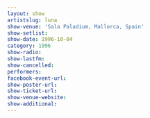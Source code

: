 ```yaml
---
layout: show
artistslug: luna
show-venue: 'Sala Paladium, Mallorca, Spain'
show-setlist: 
show-date: 1996-10-04
category: 1996
show-radio: 
show-lastfm: 
show-cancelled: 
performers: 
facebook-event-url: 
show-poster-url: 
show-ticket-url: 
show-venue-website: 
show-additional: 
---
```


